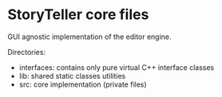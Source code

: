 # StoryTeller core files

GUI agnostic implementation of the editor engine.

Directories:
- interfaces: contains only pure virtual C++ interface classes
- lib: shared static classes utilities
- src: core implementation (private files)


